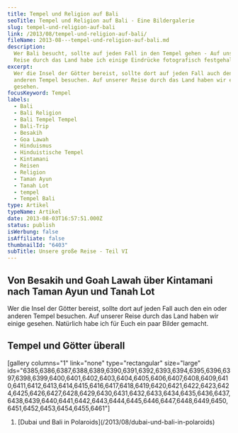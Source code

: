 ```yaml
---
title: Tempel und Religion auf Bali
seoTitle: Tempel und Religion auf Bali - Eine Bildergalerie
slug: tempel-und-religion-auf-bali
link: /2013/08/tempel-und-religion-auf-bali/
fileName: 2013-08---tempel-und-religion-auf-bali.md
description:
  Wer Bali besucht, sollte auf jeden Fall in den Tempel gehen - Auf unserer
  Reise durch das Land habe ich einige Eindrücke fotografisch festgehalten
excerpt:
  Wer die Insel der Götter bereist, sollte dort auf jeden Fall auch den ein oder
  anderen Tempel besuchen. Auf unserer Reise durch das Land haben wir einige
  gesehen.
focusKeyword: Tempel
labels:
  - Bali
  - Bali Religion
  - Bali Tempel Tempel
  - Bali-Trip
  - Besakih
  - Goa Lawah
  - Hinduismus
  - Hinduistische Tempel
  - Kintamani
  - Reisen
  - Religion
  - Taman Ayun
  - Tanah Lot
  - tempel
  - Tempel Bali
type: Artikel
typeName: Artikel
date: 2013-08-03T16:57:51.000Z
status: publish
isWerbung: false
isAffiliate: false
thumbnailId: "6403"
subTitle: Unsere große Reise - Teil VI
---
```


## Von Besakih und Goah Lawah über Kintamani nach Taman Ayun und Tanah Lot

Wer die Insel der Götter bereist, sollte dort auf jeden Fall auch den ein oder
anderen Tempel besuchen. Auf unserer Reise durch das Land haben wir einige
gesehen. Natürlich habe ich für Euch ein paar Bilder gemacht.

## Tempel und Götter überall

[gallery columns="1" link="none" type="rectangular" size="large"
ids="6385,6386,6387,6388,6389,6390,6391,6392,6393,6394,6395,6396,6397,6398,6399,6400,6401,6402,6403,6404,6405,6406,6407,6408,6409,6410,6411,6412,6413,6414,6415,6416,6417,6418,6419,6420,6421,6422,6423,6424,6425,6426,6427,6428,6429,6430,6431,6432,6433,6434,6435,6436,6437,6438,6439,6440,6441,6442,6443,6444,6445,6446,6447,6448,6449,6450,6451,6452,6453,6454,6455,6461"]

<ol><li> [Dubai und Bali in Polaroids](/2013/08/dubai-und-bali-in-polaroids) </li></ol>

